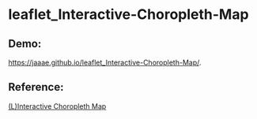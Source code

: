 # leaflet_Interactive-Choropleth-Map

## Demo:
https://jaaae.github.io/leaflet_Interactive-Choropleth-Map/.

## Reference:
[(L)Interactive Choropleth Map](https://leafletjs.com/examples/choropleth/)
